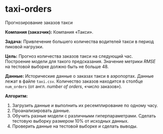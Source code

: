 # taxi-orders
Прогнозирование заказов такси

**Компания (заказчик):** Компания «Такси».

**Задача:** Привлечение большего количества водителей такси в период пиковой нагрузки.

**Цель:** Прогноз количества заказов такси на следующий час. Построение модели для такого предсказания. Значение метрики *RMSE* на тестовой выборке должно быть не больше 48.

**Данные:** Исторические данные о заказах такси в аэропортах. Данные лежат в файле `taxi.csv`. Количество заказов находится в столбце `num_orders` (от англ. *number of orders*, «число заказов»).

**Алгоритм:**

1. Загрузить данные и выполнить их ресемплирование по одному часу.
2. Проанализировать данные.
3. Обучить разные модели с различными гиперпараметрами. Сделать тестовую выборку размером 10% от исходных данных.
4. Проверить данные на тестовой выборке и сделать выводы.
